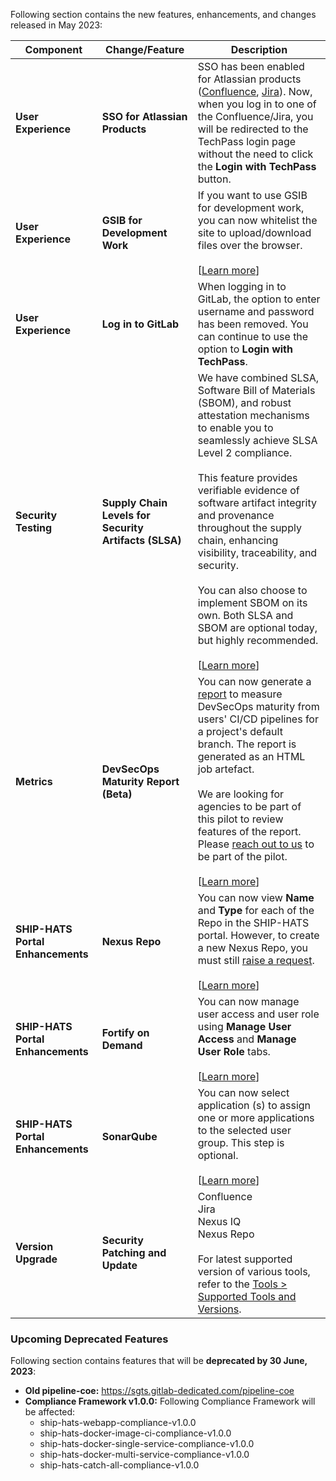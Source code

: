 Following section contains the new features, enhancements, and changes released in May 2023:

| Component|Change/Feature |Description|
|---|---|---|
|**User Experience**| **SSO for Atlassian Products**|SSO has been enabled for Atlassian products ([Confluence](https://docs.developer.tech.gov.sg/docs/ship-hats-tools/confluence/confluence-overview?id=log-in-to-confluence), [Jira](https://docs.developer.tech.gov.sg/docs/ship-hats-tools/jira/jira-overview?id=log-in-to-jira)). Now, when you log in to one of the Confluence/Jira, you will be redirected to the TechPass login page without the need to click the **Login with TechPass** button.|
|**User Experience**| **GSIB for Development Work**|If you want to use GSIB for development work, you can now whitelist the site to upload/download files over the browser. <br><br> [[Learn more](https://docs.developer.tech.gov.sg/docs/ship-hats-getting-started/sis-whitelisting)] |
|**User Experience**| **Log in to GitLab**|When logging in to GitLab, the option to enter username and password has been removed. You can continue to use the option to **Login with TechPass**.|
|**Security Testing**| **Supply Chain Levels for Security Artifacts (SLSA)**|We have combined SLSA, Software Bill of Materials (SBOM), and robust attestation mechanisms to enable you to seamlessly achieve SLSA Level 2 compliance.<br> <br>This feature provides verifiable evidence of software artifact integrity and provenance throughout the supply chain, enhancing visibility, traceability, and security. <br><br>You can also choose to implement SBOM on its own. Both SLSA and SBOM are optional today, but highly recommended. <br><br> [[Learn more](https://docs.developer.tech.gov.sg/docs/ship-hats-getting-started/slsa)]
|**Metrics**| **DevSecOps Maturity Report (Beta)**|You can now generate a [report](https://sgts.gitlab-dedicated.com/wog/gvt/ship/ship-hats-templates/-/tree/main/templates#file-gitlab-ci-generate-maturity-reportyml) to measure DevSecOps maturity from users' CI/CD pipelines for a project's default branch. The report is generated as an HTML job artefact. <br><br>We are looking for agencies to be part of this pilot to review features of the report. Please [reach out to us](https://go.gov.sg/she) to be part of the pilot.<br><br> [[Learn more](https://docs.developer.tech.gov.sg/docs/ship-hats-getting-started/metrics)]
|**SHIP-HATS Portal Enhancements**| **Nexus Repo**|You can now view **Name** and **Type** for each of the Repo in the SHIP-HATS portal. However, to create a new Nexus Repo, you must still [raise a request](https://go.gov.sg/ship-hats-request). <br><br>[[Learn more](https://docs.developer.tech.gov.sg/docs/ship-hats-tools/nexus-repository/manage-nexus-repository)]
|**SHIP-HATS Portal Enhancements**| **Fortify on Demand**|You can now manage user access and user role using **Manage User Access** and **Manage User Role** tabs. <br><br>[[Learn more](https://docs.developer.tech.gov.sg/docs/ship-hats-tools/fod/manage-fod?id=add-users-within-fod)]
|**SHIP-HATS Portal Enhancements**| **SonarQube**|You can now select application (s) to assign one or more applications to the selected user group. This step is optional. <br><br>[[Learn more](https://docs.developer.tech.gov.sg/docs/ship-hats-tools/sonarqube/manage-sonarqube?id=add-user-groups-within-sonarqube)]
|**Version Upgrade**|**Security Patching and Update**| Confluence<br>Jira<br>Nexus IQ<br>Nexus Repo <br><br> For latest supported version of various tools, refer to the [Tools > Supported Tools and Versions](https://docs.developer.tech.gov.sg/docs/ship-hats-tools/tools-overview?id=supported-tools-and-versions).|


### Upcoming Deprecated Features

Following section contains features that will be **deprecated by 30 June, 2023**:

- **Old pipeline-coe:** https://sgts.gitlab-dedicated.com/pipeline-coe   
- **Compliance Framework v1.0.0:** Following Compliance Framework will be affected:
    - ship-hats-webapp-compliance-v1.0.0
    - ship-hats-docker-image-ci-compliance-v1.0.0
    - ship-hats-docker-single-service-compliance-v1.0.0
    - ship-hats-docker-multi-service-compliance-v1.0.0
    - ship-hats-catch-all-compliance-v1.0.0


<!--
| Change/Feature |Description|
|---|---|
|**User Experience: SSO for Atlassian Products**|SSO has been enabled for Atlassian products ([Confluence](https://docs.developer.tech.gov.sg/docs/ship-hats-tools/confluence/confluence-overview?id=log-in-to-confluence), [Jira](https://docs.developer.tech.gov.sg/docs/ship-hats-tools/jira/jira-overview?id=log-in-to-jira)). Now, when you log in to one of the Confluence/Jira, you will be redirected to the TechPass login page without the need to click the **Login with TechPass** button. <br><br> [[Learn more]()]
|**User Experience: GSIB for Development Work**|If you want to use GSIB for development work, you can now whitelist the site to upload/download files over the browser. <br><br> [[Learn more](https://docs.developer.tech.gov.sg/docs/ship-hats-getting-started/sis-whitelisting)] |
**Security Testing: Supply Chain Levels for Security Artifacts (SLSA)**|We have combined SLSA, Software Bill of Materials (SBOM), and robust attestation mechanisms to enable you to seamlessly achieve SLSA Level 2 compliance.<br> <br>This feature provides verifiable evidence of software artifact integrity and provenance throughout the supply chain, enhancing visibility, traceability, and security. <br><br>You can also choose to implement SBOM on its own. Both SLSA and SBOM are optional today, but highly recommended. <br><br> [[Learn more](https://docs.developer.tech.gov.sg/docs/ship-hats-getting-started/slsa)]
|**Metrics: DevSecOps Maturity Report (Beta)**|You can now generate a [report](https://sgts.gitlab-dedicated.com/wog/gvt/ship/ship-hats-templates/-/tree/main/templates#file-gitlab-ci-generate-maturity-reportyml) to measure DevSecOps maturity from users' CI/CD pipelines for a project's default branch. The report is generated as an HTML job artefact. <br><br>We are looking for agencies to be part of this pilot to review features of the report. Please [reach out to us](https://go.gov.sg/she) to be part of the pilot.<br><br> [[Learn more](https://docs.developer.tech.gov.sg/docs/ship-hats-getting-started/metrics)]
|**User Experience: Log in to GitLab**|When logging in to GitLab, the option to enter username and password has been removed. You can continue to use the option to **Login with TechPass**.|
|**SHIP-HATS Portal Enhancements: Nexus Repo**|You can now view **Name** and **Type** for each of the Repo in the SHIP-HATS portal. However, to create a new Nexus Repo, you must still [raise a request](https://go.gov.sg/ship-hats-request). <br><br>[[Learn more](https://docs.developer.tech.gov.sg/docs/ship-hats-tools/nexus-repository/manage-nexus-repository)]
|**SHIP-HATS Portal Enhancements: Fortify on Demand**|You can now manage user access and user role using **Manage User Access** and **Manage User Role** tabs. <br><br>[[Learn more](https://docs.developer.tech.gov.sg/docs/ship-hats-tools/fod/manage-fod?id=add-users-within-fod)]
|**SHIP-HATS Portal Enhancements: SonarQube**|You can now select application (s) to assign one or more applications to the selected user group. This step is optional. <br><br>[[Learn more](https://docs.developer.tech.gov.sg/docs/ship-hats-tools/sonarqube/manage-sonarqube?id=add-user-groups-within-sonarqube)]
|**Security Patching and Update**| <ul><li>Confluence</li><li>Jira</li><li>Nexus IQ</li><li>Nexus Repo</li></ul>|  
|**Version Upgrade**|For latest supported version of various tools, refer to the [Tools > Supported Tools and Versions](https://docs.developer.tech.gov.sg/docs/ship-hats-tools/tools-overview?id=supported-tools-and-versions).|
-->

<!--|**Subscription Management: New TechBiz Feature**| TechBiz (our subscription portal) now prevents you from adding same user to more than one subscription account to ensure that agencies are not charged more than once for the same user. However, you can still provide access to users from different subscriptions across projects via individual SHIP-HATS tools. <br><br>If you have existing users tied to multiple subscriptions, you and your subscription admin will receive an email with instructions to confirm which subscription to tie the user to.<br><br> **Do attend the briefing on 7th June 11 AM to 11:30 AM for more details.** <br><br> [[Learn more](https://docs.developer.tech.gov.sg/docs/ship-hats-portal/manage-users?id=add-users)]|-->

